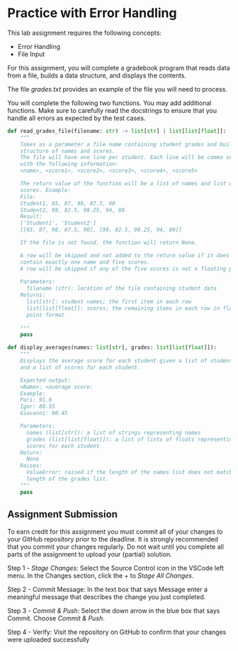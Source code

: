 # Practice with Error Handling

This lab assignment requires the following concepts:
- Error Handling
- File Input

For this assignment, you will complete a gradebook program that reads data from a file,
builds a data structure, and displays the contents. 

The file *grades.txt* provides an example of the file you will need to process.

You will complete the following two functions. You may add additional functions.
Make sure to carefully read the docstrings to ensure that you handle all errors
as expected by the test cases.

```python
def read_grades_file(filename: str) -> list[str] | list[list[float]]:
    """
    Takes as a parameter a file name containing student grades and builds a data
    structure of names and scores.
    The file will have one line per student. Each line will be comma separated
    with the following information:
    <name>, <score1>, <score2>, <score3>, <score4>, <score5>

    The return value of the function will be a list of names and list of list of
    scores. Example:
    File:
    Student1, 65, 87, 98, 87.5, 90
    Student2, 99, 82.5, 98.25, 94, 80
    Result:
    ['Student1', 'Student2']
    [[65, 87, 98, 87.5, 90], [99, 82.5, 98.25, 94, 80]]

    If the file is not found, the function will return None.

    A row will be skipped and not added to the return value if it does not
    contain exactly one name and five scores.
    A row will be skipped if any of the five scores is not a floating point number.
    
    Parameters:
      filename (str): location of the file containing student data
    Returns:
      list[str]: student names; the first item in each row
      list[list[float]]: scores; the remaining items in each row in floating
      point format
    
    """
    pass

def display_averages(names: list[str], grades: list[list[float]]):
    """
    Displays the average score for each student given a list of student names
    and a list of scores for each student.

    Expected output:
    <Name>: <average score:
    Example:
    Pari: 91.0
    Igor: 88.55
    Giovanni: 90.45

    Parameters:
      names (list[str]): a list of strings representing names
      grades (list[list[float]]): a list of lists of floats representing the
      scores for each student
    Return:
      None
    Raises:
      ValueError: raised if the length of the names list does not match the
      length of the grades list.
    """
    pass
```      

## Assignment Submission

To earn credit for this assignment you must commit all of your changes to your GitHub repository prior to the deadline. It is strongly recommended that you commit your changes regularly. Do not wait until you complete all parts of the assignment to upload your (partial) solution.

Step 1 - *Stage Changes*: Select the Source Control icon in the VSCode left menu. In the Changes section, click the + to *Stage All Changes*.

Step 2 - Commit Message: In the text box that says Message enter a meaningful message that describes the change you just completed.

Step 3 - *Commit & Push*: Select the down arrow in the blue box that says Commit. Choose *Commit & Push*.

Step 4 - Verify: Visit the repository on GitHub to confirm that your changes were uploaded successfully
